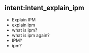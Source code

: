 ## intent:intent_explain_ipm
- Explain IPM
- explain ipm
- what is ipm?
- what is ipm again?
- IPM?
- ipm?
